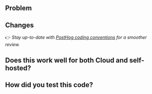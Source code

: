 ## Problem

<!-- Who are we building for, what are their needs, why is this important? -->

<!-- Does this fix an issue? Uncomment the line below with the issue ID to automatically close it when merged -->
<!-- Closes #ISSUE_ID -->

## Changes

<!-- If there are frontend changes, please include screenshots. -->
<!-- If a reference design was involved, include a link to the relevant Figma frame! -->

👉 _Stay up-to-date with [PostHog coding conventions](https://posthog.com/docs/contribute/coding-conventions) for a smoother review._

## Does this work well for both Cloud and self-hosted?

<!-- Yes / no / it doesn't have an impact. -->

## How did you test this code?

<!-- Briefly describe the steps you took. -->
<!-- Include automated tests if possible, otherwise describe the manual testing routine. -->
